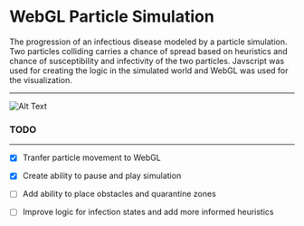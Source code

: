 # WebGL Particle Simulation

The progression of an infectious disease modeled by a particle simulation. Two particles colliding carries a chance of spread based on heuristics and chance of susceptibility and infectivity of the two particles. Javscript was used for creating the logic in the simulated world and WebGL was used for the visualization.

----

![Alt Text](simulation.gif)

### TODO
---
- [x] Tranfer particle movement to WebGL
- [x] Create ability to pause and play simulation
- [ ] Add ability to place obstacles and quarantine zones
- [ ] Improve logic for infection states and add more informed heuristics

